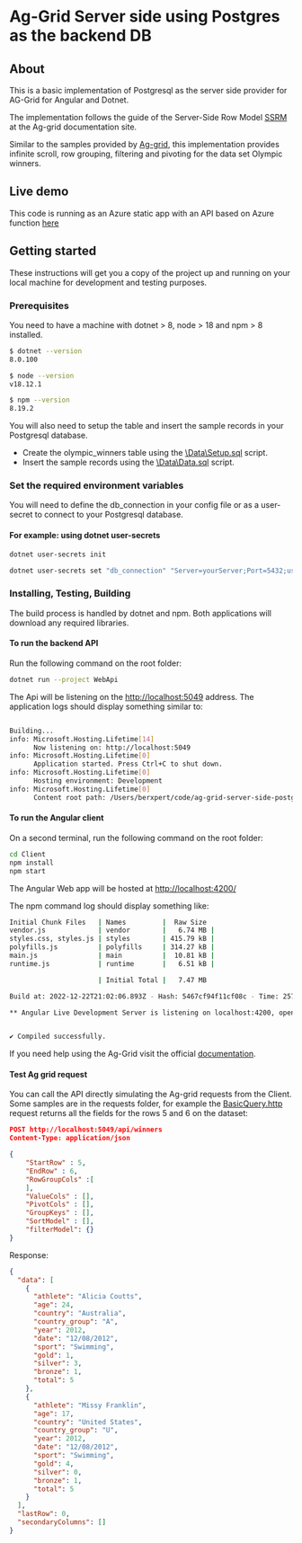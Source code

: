 # Ag-Grid Server side using Postgres as the backend DB

## About

This is a basic implementation of Postgresql as the server side provider for AG-Grid for Angular and Dotnet.

The implementation follows the guide of the Server-Side Row Model [SSRM](<https://www.ag-grid.com/angular-data-grid/server-side-model>) at the Ag-grid documentation site.

Similar to the samples provided by [Ag-grid](<https://www.ag-grid.com/angular-data-grid/server-side-model-infinite-scroll/>), this implementation provides infinite scroll, row grouping, filtering and pivoting for the data set Olympic winners.

## Live demo

This code is running as an Azure static app with an API based on Azure function [here](<https://agreeable-cliff-078d0f910.2.azurestaticapps.net>)

## Getting started

These instructions will get you a copy of the project up and running on your local machine for development and testing purposes.

### Prerequisites

You need to have a machine with dotnet > 8, node > 18 and npm > 8 installed.

``` bash
$ dotnet --version
8.0.100

$ node --version  
v18.12.1

$ npm --version
8.19.2
```

You will also need to setup the table and insert the sample records in your Postgresql database.

* Create the olympic_winners table using the [\Data\Setup.sql](..\Data\Setup.sql) script.
* Insert the sample records using the [\Data\Data.sql](..\Data\Data.sql) script.

### Set the required environment variables

You will need to define the db_connection in your config file or as a user-secret to connect to your Postgresql database.

#### For example: using dotnet user-secrets

``` sh
dotnet user-secrets init

dotnet user-secrets set "db_connection" "Server=yourServer;Port=5432;user id=userId;password=yourPassword" --project Api
```

### Installing, Testing, Building

The build process is handled by dotnet and npm. Both applications will download any required libraries.

#### To run the backend API

Run the following command on the root folder:

```sh
dotnet run --project WebApi
```

The Api will be listening on the <http://localhost:5049> address. The application logs should display something similar to:

``` sh

Building...
info: Microsoft.Hosting.Lifetime[14]
      Now listening on: http://localhost:5049
info: Microsoft.Hosting.Lifetime[0]
      Application started. Press Ctrl+C to shut down.
info: Microsoft.Hosting.Lifetime[0]
      Hosting environment: Development
info: Microsoft.Hosting.Lifetime[0]
      Content root path: /Users/berxpert/code/ag-grid-server-side-postgresql/Api
```

#### To run the Angular client

On a second terminal, run the following command on the root folder:

```sh
cd Client
npm install
npm start
```

The Angular Web app will be hosted at <http://localhost:4200/>

The npm command log should display something like:

``` sh
Initial Chunk Files   | Names         |  Raw Size
vendor.js             | vendor        |   6.74 MB | 
styles.css, styles.js | styles        | 415.79 kB | 
polyfills.js          | polyfills     | 314.27 kB | 
main.js               | main          |  10.81 kB | 
runtime.js            | runtime       |   6.51 kB | 

                      | Initial Total |   7.47 MB

Build at: 2022-12-22T21:02:06.893Z - Hash: 5467cf94f11cf08c - Time: 2578ms

** Angular Live Development Server is listening on localhost:4200, open your browser on http://localhost:4200/ **


✔ Compiled successfully.
```

If you need help using the Ag-Grid visit the official [documentation](<https://www.ag-grid.com/angular-data-grid/server-side-model/>).

#### Test Ag grid request

You can call the API directly simulating the Ag-grid requests from the Client. Some samples are in the requests folder, for example the [BasicQuery.http](..\Requests\BasicQuery.http) request returns all the fields for the rows 5 and 6 on the dataset:

```json
POST http://localhost:5049/api/winners
Content-Type: application/json

{
    "StartRow" : 5,
    "EndRow" : 6,
    "RowGroupCols" :[
    ],
    "ValueCols" : [],
    "PivotCols" : [],
    "GroupKeys" : [],
    "SortModel" : [],
    "filterModel": {}
}
```

Response:

```json
{
  "data": [
    {
      "athlete": "Alicia Coutts",
      "age": 24,
      "country": "Australia",
      "country_group": "A",
      "year": 2012,
      "date": "12/08/2012",
      "sport": "Swimming",
      "gold": 1,
      "silver": 3,
      "bronze": 1,
      "total": 5
    },
    {
      "athlete": "Missy Franklin",
      "age": 17,
      "country": "United States",
      "country_group": "U",
      "year": 2012,
      "date": "12/08/2012",
      "sport": "Swimming",
      "gold": 4,
      "silver": 0,
      "bronze": 1,
      "total": 5
    }
  ],
  "lastRow": 0,
  "secondaryColumns": []
}
```
